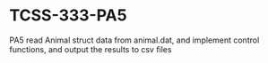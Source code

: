 # TCSS-333-PA5
PA5 read Animal struct data from animal.dat, and implement control functions, and output the results to csv files
